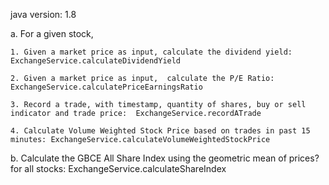 java version: 1.8


a. For a given stock,

    1. Given a market price as input, calculate the dividend yield: ExchangeService.calculateDividendYield

    2. Given a market price as input,  calculate the P/E Ratio: ExchangeService.calculatePriceEarningsRatio

    3. Record a trade, with timestamp, quantity of shares, buy or sell indicator and trade price:  ExchangeService.recordATrade

    4. Calculate Volume Weighted Stock Price based on trades in past 15 minutes: ExchangeService.calculateVolumeWeightedStockPrice

b. Calculate the GBCE All Share Index using the geometric mean of prices? for all stocks: ExchangeService.calculateShareIndex
